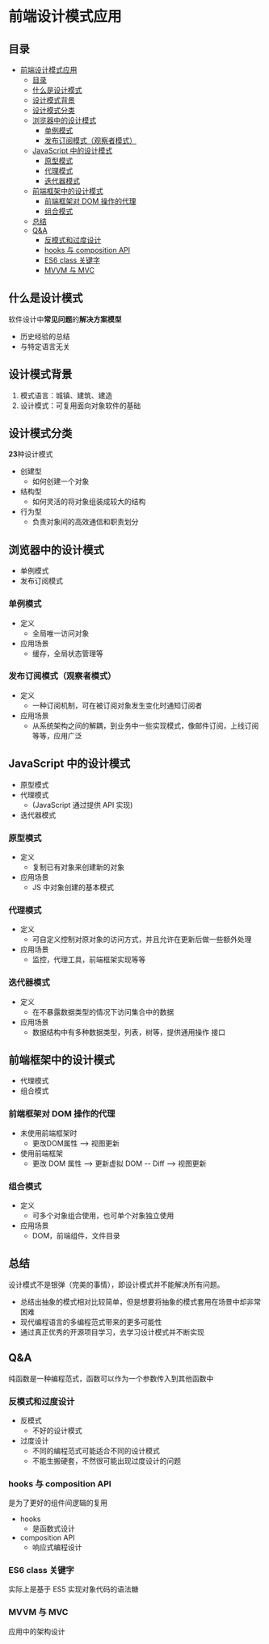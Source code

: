 # 前端设计模式应用

## 目录

- [前端设计模式应用](#前端设计模式应用)
  - [目录](#目录)
  - [什么是设计模式](#什么是设计模式)
  - [设计模式背景](#设计模式背景)
  - [设计模式分类](#设计模式分类)
  - [浏览器中的设计模式](#浏览器中的设计模式)
    - [单例模式](#单例模式)
    - [发布订阅模式（观察者模式）](#发布订阅模式观察者模式)
  - [JavaScript 中的设计模式](#javascript-中的设计模式)
    - [原型模式](#原型模式)
    - [代理模式](#代理模式)
    - [迭代器模式](#迭代器模式)
  - [前端框架中的设计模式](#前端框架中的设计模式)
    - [前端框架对 DOM 操作的代理](#前端框架对-dom-操作的代理)
    - [组合模式](#组合模式)
  - [总结](#总结)
  - [Q&A](#qa)
    - [反模式和过度设计](#反模式和过度设计)
    - [hooks 与 composition API](#hooks-与-composition-api)
    - [ES6  class 关键字](#es6--class-关键字)
    - [MVVM 与 MVC](#mvvm-与-mvc)

## 什么是设计模式

软件设计中**常见问题**的**解决方案模型**

- 历史经验的总结
- 与特定语言无关

## 设计模式背景

1. 模式语言：城镇、建筑、建造
2. 设计模式：可复用面向对象软件的基础

## 设计模式分类

**23**种设计模式

- 创建型
  - 如何创建一个对象
- 结构型
  - 如何灵活的将对象组装成较大的结构
- 行为型
  - 负责对象间的高效通信和职责划分

## 浏览器中的设计模式

- 单例模式
- 发布订阅模式

### 单例模式

- 定义
  - 全局唯一访问对象
- 应用场景
  - 缓存，全局状态管理等

### 发布订阅模式（观察者模式）

- 定义
  - 一种订阅机制，可在被订阅对象发生变化时通知订阅者
- 应用场景
  - 从系统架构之间的解耦，到业务中一些实现模式，像邮件订阅，上线订阅等等，应用广泛

## JavaScript 中的设计模式

- 原型模式
- 代理模式
  - (JavaScript 通过提供 API 实现)
- 迭代器模式

### 原型模式

- 定义
  - 复制已有对象来创建新的对象
- 应用场景
  - JS 中对象创建的基本模式

### 代理模式

- 定义
  - 可自定义控制对原对象的访问方式，并且允许在更新后做一些额外处理
- 应用场景
  - 监控，代理工具，前端框架实现等等

### 迭代器模式

- 定义
  - 在不暴露数据类型的情况下访问集合中的数据
- 应用场景
  - 数据结构中有多种数据类型，列表，树等，提供通用操作 接口

## 前端框架中的设计模式

- 代理模式
- 组合模式

### 前端框架对 DOM 操作的代理

- 未使用前端框架时
  - 更改DOM属性 --> 视图更新
- 使用前端框架
  - 更改 DOM 属性 --> 更新虚拟 DOM  -- Diff --> 视图更新

### 组合模式

- 定义
  - 可多个对象组合使用，也可单个对象独立使用
- 应用场景
  - DOM，前端组件，文件目录

## 总结

设计模式不是银弹（完美的事情），即设计模式并不能解决所有问题。

- 总结出抽象的模式相对比较简单，但是想要将抽象的模式套用在场景中却非常困难
- 现代编程语言的多编程范式带来的更多可能性
- 通过真正优秀的开源项目学习，去学习设计模式并不断实现

## Q&A

纯函数是一种编程范式，函数可以作为一个参数传入到其他函数中

### 反模式和过度设计

- 反模式
  - 不好的设计模式
- 过度设计
  - 不同的编程范式可能适合不同的设计模式
  - 不能生搬硬套，不然很可能出现过度设计的问题

### hooks 与 composition API

是为了更好的组件间逻辑的复用

- hooks
  - 是函数式设计
- composition API
  - 响应式编程设计

### ES6  class 关键字

实际上是基于 ES5 实现对象代码的语法糖

### MVVM 与 MVC

应用中的架构设计
